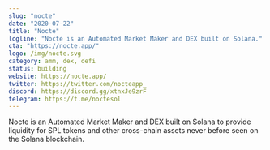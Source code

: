 ```yaml
---
slug: "nocte"
date: "2020-07-22"
title: "Nocte"
logline: "Nocte is an Automated Market Maker and DEX built on Solana."
cta: "https://nocte.app/"
logo: /img/nocte.svg
category: amm, dex, defi
status: building
website: https://nocte.app/
twitter: https://twitter.com/nocteapp_
discord: https://discord.gg/xtnxJe9zrF
telegram: https://t.me/noctesol
---
```


Nocte is an Automated Market Maker and DEX built on Solana to provide liquidity for SPL tokens and other cross-chain assets never before seen on the Solana blockchain.


